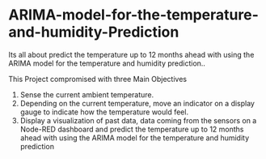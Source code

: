 # ARIMA-model-for-the-temperature-and-humidity-Prediction
Its all about predict the temperature up to 12 months ahead with using the ARIMA model for the temperature and humidity prediction..


This Project compromised with three Main Objectives
1. Sense the current ambient temperature.
2. Depending on the current temperature, move an indicator on a display gauge to indicate how
the temperature would feel.
3. Display a visualization of past data, data coming from the sensors on a Node-RED dashboard and
predict the temperature up to 12 months ahead with using the ARIMA model for the temperature and humidity prediction 

